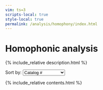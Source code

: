 ```yaml
---
vim: ts=3
scripts-local: true
style-local: true
permalink: /analysis/homophony/index.html
---
```


<h1> Homophonic analysis </h1>

{% include_relative description.html %}


<div id="form">
	Sort by:
	<select onchange="sortList(this.value)">
		<option value="poem">Catalog #</option>
		<option value="score">Homophonic score</option>
<!--
		<option value="score2">Homophonic score, model 2</option>
-->
		<option value="composer">Composer</option>
		<option value="date">Publication date</option>
	</select>
</div>


{% include_relative contents.html %}



